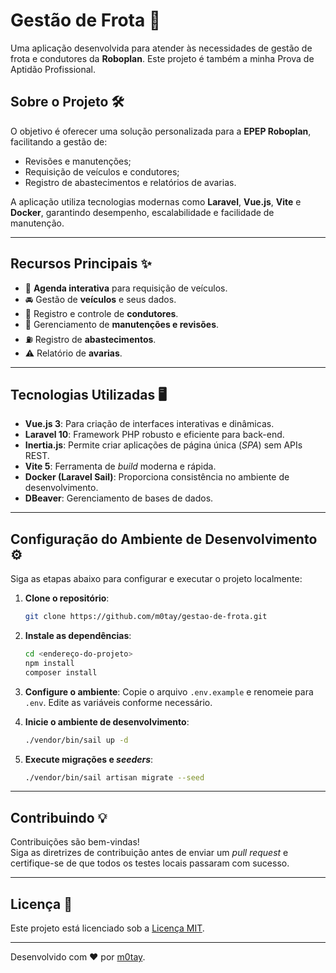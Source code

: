 
# Gestão de Frota 🚗

Uma aplicação desenvolvida para atender às necessidades de gestão de frota e condutores da **Roboplan**. Este projeto é também a minha Prova de Aptidão Profissional.

## Sobre o Projeto 🛠️

O objetivo é oferecer uma solução personalizada para a **EPEP Roboplan**, facilitando a gestão de:
- Revisões e manutenções;
- Requisição de veículos e condutores;
- Registro de abastecimentos e relatórios de avarias.

A aplicação utiliza tecnologias modernas como **Laravel**, **Vue.js**, **Vite** e **Docker**, garantindo desempenho, escalabilidade e facilidade de manutenção.

---

## Recursos Principais ✨
- 📅 **Agenda interativa** para requisição de veículos.
- 🚘 Gestão de **veículos** e seus dados.
- 👤 Registro e controle de **condutores**.
- 🔧 Gerenciamento de **manutenções e revisões**.
- ⛽ Registro de **abastecimentos**.
- ⚠️ Relatório de **avarias**.

---

## Tecnologias Utilizadas 🖥️

- **Vue.js 3**: Para criação de interfaces interativas e dinâmicas.  
- **Laravel 10**: Framework PHP robusto e eficiente para back-end.  
- **Inertia.js**: Permite criar aplicações de página única (_SPA_) sem APIs REST.  
- **Vite 5**: Ferramenta de _build_ moderna e rápida.  
- **Docker (Laravel Sail)**: Proporciona consistência no ambiente de desenvolvimento.  
- **DBeaver**: Gerenciamento de bases de dados.

---

## Configuração do Ambiente de Desenvolvimento ⚙️

Siga as etapas abaixo para configurar e executar o projeto localmente:

1. **Clone o repositório**:
   ```bash
   git clone https://github.com/m0tay/gestao-de-frota.git
   ```

2. **Instale as dependências**:
   ```bash
   cd <endereço-do-projeto>
   npm install
   composer install
   ```

3. **Configure o ambiente**:
   Copie o arquivo `.env.example` e renomeie para `.env`. Edite as variáveis conforme necessário.

4. **Inicie o ambiente de desenvolvimento**:
   ```bash
   ./vendor/bin/sail up -d
   ```

5. **Execute migrações e _seeders_**:
   ```bash
   ./vendor/bin/sail artisan migrate --seed
   ```

---

## Contribuindo 💡

Contribuições são bem-vindas!  
Siga as diretrizes de contribuição antes de enviar um _pull request_ e certifique-se de que todos os testes locais passaram com sucesso.

---

## Licença 📜

Este projeto está licenciado sob a [Licença MIT](LICENSE).

---

Desenvolvido com ❤️ por [m0tay](https://github.com/m0tay).
